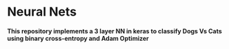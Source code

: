 # Neural Nets 

#### This repository implements a 3 layer NN in keras to classify Dogs Vs Cats using binary cross-entropy and Adam Optimizer
